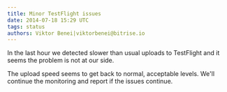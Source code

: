 ```yaml
---
title: Minor TestFlight issues
date: 2014-07-18 15:29 UTC
tags: status
authors: Viktor Benei|viktorbenei@bitrise.io
---
```


In the last hour we detected slower than usual uploads to TestFlight and it seems the problem is not at our side.

The upload speed seems to get back to normal, acceptable levels.
We'll continue the monitoring and report if the issues continue.
